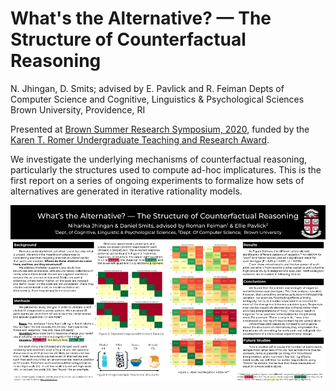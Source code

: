 # What's the Alternative? — The Structure of Counterfactual Reasoning

N. Jhingan, D. Smits; advised by E. Pavlick and R. Feiman 
Depts of Computer Science and Cognitive, Linguistics & Psychological Sciences
Brown University, Providence, RI

Presented at [Brown Summer Research Symposium, 2020](https://repository.library.brown.edu/studio/item/bdr:1139271/), funded by the [Karen T. Romer Undergraduate Teaching and Research Award](https://www.brown.edu/academics/college/fellowships/utra/). 

We investigate the underlying mechanisms of counterfactual reasoning, particularly the structures used to compute ad-hoc implicatures. This is the first report on a series of ongoing experiments to formalize how sets of alternatives are generated in iterative rationality models. 

![What's the Alternative Poster](whats_the_alt_poster.png)
